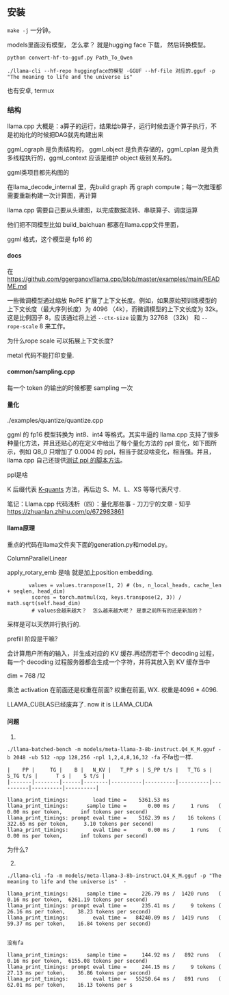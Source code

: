 

## 安装

`make -j` 一分钟。 

models里面没有模型， 怎么拿？  就是hugging face 下载， 然后转换模型。 

```
python convert-hf-to-gguf.py Path_To_Qwen

./llama-cli --hf-repo huggingface的模型 -GGUF --hf-file 对应的.gguf -p "The meaning to life and the universe is"
```





也有安卓, termux

### 结构

 llama.cpp 大概是：a算子的运行，结果给b算子，运行时候去逐个算子执行，不是初始化的时候把DAG就先构建出来

ggml_cgraph 是负责结构的， ggml_object 是负责存储的，ggml_cplan 是负责多线程执行的，ggml_context 应该是维护 object 级别关系的。

ggml类项目都先构图的 

在llama_decode_internal 里，先build graph 再 graph compute；每一次推理都需要重新构建一次计算图，再计算



llama.cpp 需要自己要从头建图，以完成数据流转、串联算子、调度运算

他们把不同模型比如 build_baichuan 都塞在llama.cpp文件里面， 

ggml 格式，这个模型是 fp16 的





#### docs

在 https://github.com/ggerganov/llama.cpp/blob/master/examples/main/README.md



一些微调模型通过缩放 RoPE 扩展了上下文长度。例如，如果原始预训练模型的上下文长度（最大序列长度）为 4096 （4k），而微调模型的上下文长度为 32k。这是比例因子 8，应该通过将上述 `--ctx-size` 设置为 32768 （32k） 和 `--rope-scale` 8 来工作。

为什么rope scale 可以拓展上下文长度? 



metal 代码不能打印变量. 

#### common/sampling.cpp

每一个 token 的输出的时候都要 sampling 一次



#### 量化

./examples/quantize/quantize.cpp

ggml 的 fp16 模型转换为 int8、int4 等格式。其实牛逼的 llama.cpp 支持了很多种量化方法，并且还贴心的在定义中给出了每个量化方法的 ppl 变化，如下图所示，例如 Q8_0 只增加了 0.0004 的 ppl，相当于就没啥变化，相当强。并且，llama.cpp 自己还提供[测试 ppl 的脚本方法](https://link.zhihu.com/?target=https%3A//github.com/ggerganov/llama.cpp%3Ftab%3Dreadme-ov-file%23perplexity-measuring-model-quality)。

ppl是啥

K 后缀代表 [K-quants](https://link.zhihu.com/?target=https%3A//github.com/ggerganov/llama.cpp/pull/1684) 方法，再后边 S、M、L、XS 等等代表尺寸.

笔记：Llama.cpp 代码浅析（四）：量化那些事 - 刀刀宁的文章 - 知乎
https://zhuanlan.zhihu.com/p/672983861



#### llama原理

重点的代码在llama文件夹下面的generation.py和model.py。

ColumnParallelLinear

apply_rotary_emb 是啥 就是加上position embedding.

```
       values = values.transpose(1, 2) # (bs, n_local_heads, cache_len + seqlen, head_dim)
        scores = torch.matmul(xq, keys.transpose(2, 3)) / math.sqrt(self.head_dim)
        # values会越来越大？  怎么越来越大呢？ 是拿之前所有的还是新加的？ 
```

采样是可以天然并行执行的.



prefill 阶段是干嘛? 

会计算用户所有的输入，并生成对应的 KV 缓存.再经历若干个 decoding 过程，每一个 decoding 过程服务器都会生成一个字符，并将其放入到 KV 缓存当中



dim = 768 /12 

乘法 activation 在前面还是权重在前面? 权重在前面, WX.  权重是4096 * 4096.







 LLAMA_CUBLAS已经废弃了. now it is  LLAMA_CUDA

#### 问题

1. 

`./llama-batched-bench -m models/meta-llama-3-8b-instruct.Q4_K_M.gguf -b 2048 -ub 512 -npp 128,256 -npl 1,2,4,8,16,32 -fa` 不fa也一样. 

```
|    PP |     TG |    B |   N_KV |   T_PP s | S_PP t/s |   T_TG s | S_TG t/s |      T s |    S t/s |
|-------|--------|------|--------|----------|----------|----------|----------|----------|----------|

llama_print_timings:        load time =    5361.53 ms
llama_print_timings:      sample time =       0.00 ms /     1 runs   (    0.00 ms per token,      inf tokens per second)
llama_print_timings: prompt eval time =    5162.39 ms /    16 tokens (  322.65 ms per token,     3.10 tokens per second)
llama_print_timings:        eval time =       0.00 ms /     1 runs   (    0.00 ms per token,      inf tokens per second)
```

为什么? 

2. 

```
./llama-cli -fa -m models/meta-llama-3-8b-instruct.Q4_K_M.gguf -p "The meaning to life and the universe is"  ·    

llama_print_timings:      sample time =     226.79 ms /  1420 runs   (    0.16 ms per token,  6261.19 tokens per second)
llama_print_timings: prompt eval time =     235.41 ms /     9 tokens (   26.16 ms per token,    38.23 tokens per second)
llama_print_timings:        eval time =   84240.09 ms /  1419 runs   (   59.37 ms per token,    16.84 tokens per second)


没有fa

llama_print_timings:      sample time =     144.92 ms /   892 runs   (    0.16 ms per token,  6155.08 tokens per second)
llama_print_timings: prompt eval time =     244.15 ms /     9 tokens (   27.13 ms per token,    36.86 tokens per second)
llama_print_timings:        eval time =   55250.64 ms /   891 runs   (   62.01 ms per token,    16.13 tokens per s

```



